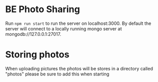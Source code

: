 # BE Photo Sharing
Run `npm run start` to run the server on localhost:3000.  By default the server will connect to a locally running mongo server at mongodb://127.0.0.1:27017.

# Storing photos
When uploading pictures the photos will be stores in a directory called "photos" please be sure to add this when starting
